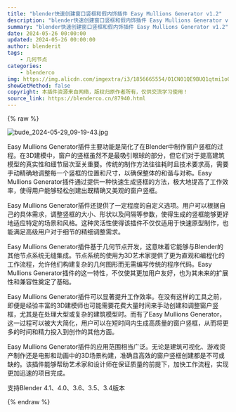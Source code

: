 ```yaml
---
title: "blender快速创建窗口竖框和假内饰插件 Easy Mullions Generator v1.2"
description: "blender快速创建窗口竖框和假内饰插件 Easy Mullions Generator v1.2"
summary: "blender快速创建窗口竖框和假内饰插件 Easy Mullions Generator v1.2"
date: 2024-05-26 00:00:00
updated: 2024-05-26 00:00:00
author: blenderit
tags: 
    - 几何节点
categories:
    - blenderco
img: https://img.alicdn.com/imgextra/i3/1856665554/O1CN01QE9BUQ1qtmi1oQx3e_!!1856665554.jpg
showGetMethod: false
copyright: 本插件资源来自网络，版权归原作者所有，仅供交流学习使用！
source_link: https://blenderco.cn/87940.html
---
```


{% raw %}
<p><img class="aligncenter" src="https://img.alicdn.com/imgextra/i3/1856665554/O1CN01QE9BUQ1qtmi1oQx3e_!!1856665554.jpg" alt="bude_2024-05-29_09-19-43.jpg"></p><p>Easy Mullions Generator插件主要功能是简化了在Blender中制作窗户竖框的过程。在3D建模中，窗户的竖框虽然不是最吸引眼球的部分，但它们对于提高建筑模型的真实性和细节层次至关重要。传统的制作方法往往耗时且技术要求高，需要手动精确地调整每一个竖框的位置和尺寸，以确保整体的和谐与对称。Easy Mullions Generator插件通过提供一种快速生成竖框的方法，极大地提高了工作效率，使得用户能够轻松创建出既精确又美观的窗户竖框。</p><p>Easy Mullions Generator插件还提供了一定程度的自定义选项。用户可以根据自己的具体需求，调整竖框的大小、形状以及间隔等参数，使得生成的竖框能够更好地适应特定的场景和风格。这种灵活性使得该插件不仅仅适用于快速原型制作，也能满足高级用户对于细节的精细调整需求。</p><p>Easy Mullions Generator插件基于几何节点开发，这意味着它能够与Blender的其他节点系统无缝集成。节点系统的使用为3D艺术家提供了更为直观和编程化的工作流程，允许他们构建复杂的几何图形而无需编写传统的程序代码。Easy Mullions Generator插件的这一特性，不仅使其更加用户友好，也为其未来的扩展性和兼容性奠定了基础。</p><p>Easy Mullions Generator插件可以显著提升工作效率。在没有这样的工具之前，即便是经验丰富的3D建模师也可能需要花费大量时间来手动创建和调整窗户竖框，尤其是在处理大型或复杂的建筑模型时。而有了Easy Mullions Generator，这一过程可以被大大简化，用户可以在短时间内生成高质量的窗户竖框，从而将更多的时间和精力投入到创作的其他方面。</p><p>Easy Mullions Generator插件的应用范围相当广泛。无论是建筑可视化、游戏资产制作还是电影和动画中的3D场景构建，准确且高效的窗户竖框创建都是不可或缺的。该插件能够帮助艺术家和设计师在保证质量的前提下，加快工作流程，实现更加迅速的项目完成。</p><p>支持Blender 4.1、4.0、3.6、3.5、3.4版本</p>
<div style="display: none">blenderco</div>
{% endraw %}